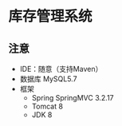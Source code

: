 # 库存管理系统

## 注意

* IDE：随意（支持Maven）
* 数据库 MySQL5.7
* 框架
	* Spring SpringMVC 3.2.17
	* Tomcat 8
	* JDK 8